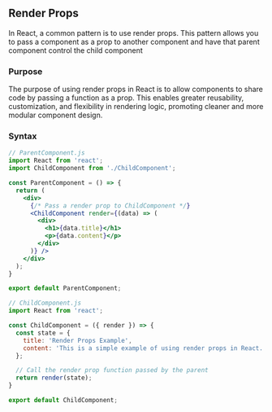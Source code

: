 ## Render Props

In React, a common pattern is to use render props. This pattern allows you to pass a component as a prop to another component and have that parent component control the child component

### Purpose

The purpose of using render props in React is to allow components to share code by passing a function as a prop. This enables greater reusability, customization, and flexibility in rendering logic, promoting cleaner and more modular component design.

### Syntax

```jsx
// ParentComponent.js
import React from 'react';
import ChildComponent from './ChildComponent';

const ParentComponent = () => {
  return (
    <div>
      {/* Pass a render prop to ChildComponent */}
      <ChildComponent render={(data) => (
        <div>
          <h1>{data.title}</h1>
          <p>{data.content}</p>
        </div>
      )} />
    </div>
  );
}

export default ParentComponent;

// ChildComponent.js
import React from 'react';

const ChildComponent = ({ render }) => {
  const state = {
    title: 'Render Props Example',
    content: 'This is a simple example of using render props in React.'
  };

  // Call the render prop function passed by the parent
  return render(state);
}

export default ChildComponent;

```
